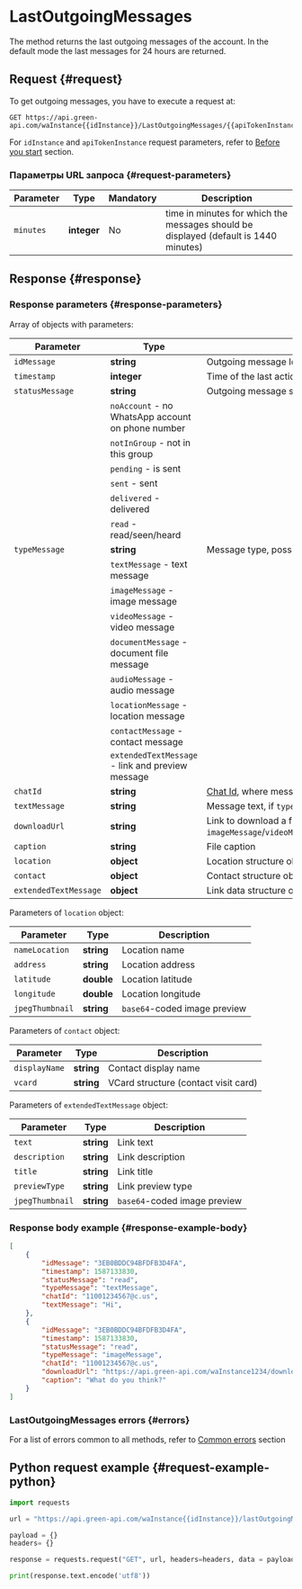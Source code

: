 # LastOutgoingMessages

The method returns the last outgoing messages of the account. In the default mode the last messages for 24 hours are returned.

## Request {#request}

To get outgoing messages, you have to execute a request at:
```
GET https://api.green-api.com/waInstance{{idInstance}}/LastOutgoingMessages/{{apiTokenInstance}}
```

For `idInstance` and `apiTokenInstance` request parameters, refer to [Before you start](../../before-start.md#parameters) section.

### Параметры URL запроса {#request-parameters}

Parameter | Type | Mandatory | Description
----- | ----- | ----- | -----
`minutes` | **integer** | No | time in minutes for which the messages should be displayed (default is 1440 minutes)


## Response {#response}

### Response parameters {#response-parameters}

Array of objects with parameters:

Parameter | Type |  Description
----- | ----- | ----- 
`idMessage` | **string** | Outgoing message Id
`timestamp` | **integer** | Time of the last action on a message in UNIX format
`statusMessage` | **string** | Outgoing message status, possible variants:
| | `noAccount` - no WhatsApp account on phone number 
| | `notInGroup` - not in this group
| | `pending` - is sent
| | `sent` - sent
| | `delivered` - delivered
| | `read` - read/seen/heard
`typeMessage` | **string** | Message type, possible variants:
| | `textMessage` - text message
| | `imageMessage` - image message
| | `videoMessage` - video message
| | `documentMessage` - document file message
| | `audioMessage` - audio message
| | `locationMessage` - location message
| | `contactMessage` - contact message
| | `extendedTextMessage` - link and preview message
`chatId` | **string** | [Chat Id](../chat-id.md), where message has been sent to
`textMessage` | **string** | Message text, if `typeMessage`=`textMessage`
`downloadUrl` | **string** | Link to download a file, if `typeMessage` = `imageMessage`/`videoMessage`/`documentMessage`/`audioMessage`
`caption` | **string** | File caption
`location` | **object** | Location structure object
`contact` | **object** | Contact structure object
`extendedTextMessage` | **object** | Link data structure object

Parameters of `location` object:

Parameter | Type |  Description
----- | ----- | ----- 
`nameLocation` | **string** | Location name
`address` | **string** | Location address
`latitude` | **double** | Location latitude
`longitude` | **double** | Location longitude
`jpegThumbnail` | **string** | `base64`-coded image preview

Parameters of `contact` object:

Parameter | Type |  Description
----- | ----- | ----- 
`displayName` | **string** | Contact display name
`vcard` | **string** | VCard structure (contact visit card)

Parameters of `extendedTextMessage` object:

Parameter | Type |  Description
----- | ----- | ----- 
`text` | **string** | Link text
`description` | **string** | Link description
`title` | **string** | Link title
`previewType` | **string** | Link preview type
`jpegThumbnail` | **string** | `base64`-coded image preview

### Response body example {#response-example-body}

```json
[
    {
        "idMessage": "3EB0BDDC94BFDFB3D4FA",
        "timestamp": 1587133830,
        "statusMessage": "read",
        "typeMessage": "textMessage",
        "chatId": "11001234567@c.us",
        "textMessage": "Hi",
    },
    {
        "idMessage": "3EB0BDDC94BFDFB3D4FA",
        "timestamp": 1587133830,
        "statusMessage": "read",
        "typeMessage": "imageMessage",
        "chatId": "11001234567@c.us",
        "downloadUrl": "https://api.green-api.com/waInstance1234/downloadFile/3EB0BDDC94BFDFB3D4FA",
        "caption": "What do you think?"
    }
]
```

### LastOutgoingMessages errors {#errors}

For a list of errors common to all methods, refer to [Common errors](../common-errors.md) section

## Python request example  {#request-example-python}

```python
import requests

url = "https://api.green-api.com/waInstance{{idInstance}}/lastOutgoingMessages/{{apiTokenInstance}}"

payload = {}
headers= {}

response = requests.request("GET", url, headers=headers, data = payload)

print(response.text.encode('utf8'))
```
